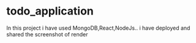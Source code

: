# todo_application
In this project i have used MongoDB,React,NodeJs.. i have deployed and shared the screenshot of render
